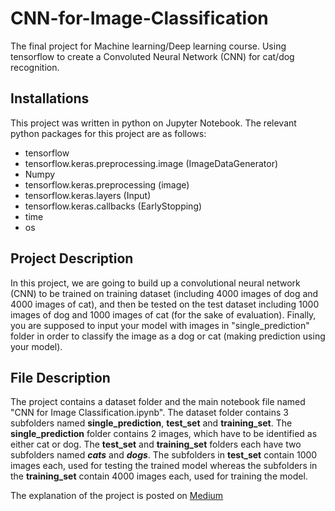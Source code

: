 # CNN-for-Image-Classification
The final project for Machine learning/Deep learning course. Using tensorflow to create a Convoluted Neural Network (CNN) for cat/dog recognition.

## Installations

This project was written in python on Jupyter Notebook. The relevant python packages for this project are as follows:

- tensorflow
- tensorflow.keras.preprocessing.image (ImageDataGenerator)
- Numpy
- tensorflow.keras.preprocessing (image)
- tensorflow.keras.layers (Input)
- tensorflow.keras.callbacks (EarlyStopping)
- time
- os

## Project Description

In this project, we are going to build up a convolutional neural network (CNN) to be trained on training dataset (including 4000 images of dog and 4000 images of cat), and then be tested on the test dataset including 1000 images of dog and 1000 images of cat (for the sake of evaluation). Finally, you are supposed to input your model with images in "single_prediction" folder in order to classify the image as a dog or cat (making prediction using your model). 

## File Description

The project contains a dataset folder and the main notebook file named "CNN for Image Classification.ipynb". The dataset folder contains 3 subfolders named **single_prediction**, **test_set** and **training_set**. The **single_prediction** folder contains 2 images, which have to be identified as either cat or dog. The **test_set** and **training_set** folders each have two subfolders named ***cats*** and ***dogs***. The subfolders in **test_set** contain 1000 images each, used for testing the trained model whereas the subfolders in the **training_set** contain 4000 images each, used for training the model.

The explanation of the project is posted on [Medium](https://medium.com/@soumitro1604114/building-a-convolutional-neural-network-for-cat-vs-dog-classification-40d44f45d4c3)
